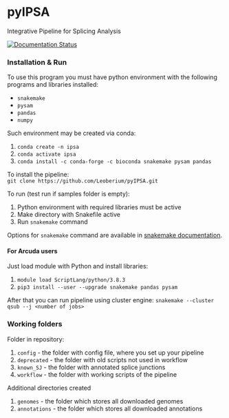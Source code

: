 # pyIPSA
Integrative Pipeline for Splicing Analysis

[![Documentation Status](https://readthedocs.org/projects/pyipsa/badge/?version=latest)](https://pyipsa.readthedocs.io/en/latest/?badge=latest)

### Installation & Run

To use this program you must have python environment
with the following programs and libraries installed:
- `snakemake`
- `pysam`
- `pandas`
- `numpy`

Such environment may be created via conda:  
1. `conda create -n ipsa`  
2. `conda activate ipsa`
3. `conda install -c conda-forge -c bioconda snakemake pysam pandas`

To install the pipeline:  
`git clone https://github.com/Leoberium/pyIPSA.git`

To run (test run if samples folder is empty):
1. Python environment with required libraries
must be active
2. Make directory with Snakefile active
3. Run `snakemake` command

Options for `snakemake` command are available in 
[snakemake documentation](https://snakemake.readthedocs.io/en/stable/executing/cli.html).

#### For Arcuda users

Just load module with Python and install libraries:
1. `module load ScriptLang/python/3.8.3`
2. `pip3 install --user --upgrade snakemake pandas pysam`

After that you can run pipeline using cluster engine:
`snakemake --cluster qsub --j <number of jobs>`

### Working folders

Folder in repository:
1. `config` - the folder with config file, where you set up your pipeline
2. `deprecated` - the folder with old scripts not used in workflow
3. `known_SJ` - the folder with annotated splice junctions
4. `workflow` - the folder with working scripts of the pipeline

Additional directories created
1. `genomes` - the folder which stores all downloaded genomes
2. `annotations` - the folder which stores all downloaded annotations
